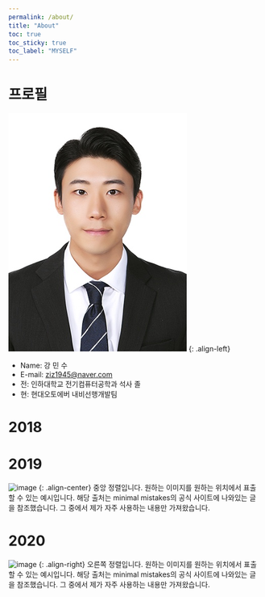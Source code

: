 ```yaml
---
permalink: /about/
title: "About"
toc: true
toc_sticky: true
toc_label: "MYSELF"
---
```


# 프로필
![image](/assets/images/kangminsu.jpg)
{: .align-left} 
- Name: 강 민 수
- E-mail: ziz1945@naver.com
- 전: 인하대학교 전기컴퓨터공학과 석사 졸
- 현: 현대오토에버 내비선행개발팀



# 2018




# 2019
![image](https://user-images.githubusercontent.com/45550607/102208312-9b284180-3f12-11eb-8467-7b5ea1779ac7.png)
{: .align-center}
중앙 정렬입니다. 원하는 이미지를 원하는 위치에서 표출할 수 있는 예시입니다.
해당 출처는 minimal mistakes의 공식 사이트에 나와있는 글을 참조했습니다. 
그 중에서 제가 자주 사용하는 내용만 가져왔습니다.

# 2020
![image](https://user-images.githubusercontent.com/45550607/102208312-9b284180-3f12-11eb-8467-7b5ea1779ac7.png)
{: .align-right}
오른쪽 정렬입니다. 원하는 이미지를 원하는 위치에서 표출할 수 있는 예시입니다.
해당 출처는 minimal mistakes의 공식 사이트에 나와있는 글을 참조했습니다. 
그 중에서 제가 자주 사용하는 내용만 가져왔습니다.